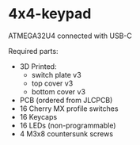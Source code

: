 # 4x4-keypad
ATMEGA32U4 connected with USB-C

Required parts:
- 3D Printed:
  - switch plate v3
  - top cover v3
  - bottom cover v3
- PCB (ordered from JLCPCB)
- 16 Cherry MX profile switches
- 16 Keycaps
- 16 LEDs (non-programmable)
- 4 M3x8 countersunk screws
